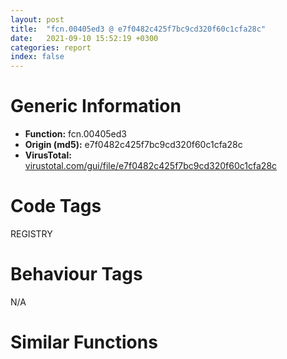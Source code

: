 ```yaml
---
layout: post
title:  "fcn.00405ed3 @ e7f0482c425f7bc9cd320f60c1cfa28c"
date:   2021-09-10 15:52:19 +0300
categories: report
index: false
---
```


# Generic Information
- **Function:** fcn.00405ed3
- **Origin (md5):** e7f0482c425f7bc9cd320f60c1cfa28c
- **VirusTotal:** [virustotal.com/gui/file/e7f0482c425f7bc9cd320f60c1cfa28c][virustotal_ref]

# Code Tags
<span class="tag" id="REGISTRY">REGISTRY</span>


# Behaviour Tags
<span class="bhv-tag" id="na">N/A</span>

# Similar Functions
<script type="text/javascript" src="https://www.gstatic.com/charts/loader.js"></script>
<script type="text/javascript">

    google.charts.load('current', {'packages':['corechart']});
    google.charts.setOnLoadCallback(drawChart);

    function drawChart() {
    var data = new google.visualization.DataTable();
        data.addColumn('number', 'X');
        data.addColumn('number', 'Y');
        data.addColumn({type: 'string', role: 'tooltip', 'p': {'html': true}});
        data.addColumn({'type': 'string', 'role': 'style'});
        
        data.addRows([
    [-220.0015411376953, 160.99473571777344, '<b><a href="/report/fcn.00405ed3@e7f0482c425f7bc9cd320f60c1cfa28c">fcn.00405ed3</a><br>@e7f0482c425f7bc9cd320f60c1cfa28c</b><br>push ebp<br>mov ebp, esp<br>push esi<br>mov esi, dword[ebp+0x14]<br>xor eax, eax<br>mov word[esi], ax<br>lea eax, [ebp+0x18]<br>push eax<br>mov eax, dword[ebp+0x18]<br>neg eax<br>sbb eax, eax<br>and eax, 0x100<br>or eax, 0x20019<br>push eax<br>push 0<br>push dword[ebp+0xc]<br>push dword[ebp+8]<br>call dword[sym.imp.ADVAPI32.dll_RegOpenKeyExW]<br>test eax, eax<br>jne 0x405f4c<br>lea eax, [ebp+0xc]<br>push eax<br>push esi<br>lea eax, [ebp+0x14]<br>push eax<br>push 0<br>push dword[ebp+0x10]<br>mov dword[ebp+0xc], 0x4008<br>push dword[ebp+0x18]<br>call dword[sym.imp.ADVAPI32.dll_RegQueryValueExW]<br>test eax, eax<br>jne 0x405f35<br>cmp dword[ebp+0x14], 1<br>je 0x405f3a<br>cmp dword[ebp+0x14], 2<br>je 0x405f3a<br>xor eax, eax<br>mov word[esi], ax<br>push dword[ebp+0x18]<br>xor eax, eax<br>mov word[esi+0x4006], ax<br>call dword[sym.imp.ADVAPI32.dll_RegCloseKey]<br>pop esi<br>pop ebp<br>ret 0x14<br><eoc> ', 'point { fill-color: #e0440e; }'],
[-8.08678913116455, 295.1950378417969, '<b><a href="/report/fcn.00405eff@999ae3491971c32d67bd4c32561ea381">fcn.00405eff</a><br>@999ae3491971c32d67bd4c32561ea381</b><br>push ebp<br>mov ebp, esp<br>push esi<br>mov esi, dword[ebp+0x14]<br>xor eax, eax<br>mov word[esi], ax<br>lea eax, [ebp+0x18]<br>push eax<br>mov eax, dword[ebp+0x18]<br>neg eax<br>sbb eax, eax<br>and eax, 0x100<br>or eax, 0x20019<br>push eax<br>push 0<br>push dword[ebp+0xc]<br>push dword[ebp+8]<br>call dword[sym.imp.ADVAPI32.dll_RegOpenKeyExW]<br>test eax, eax<br>jne 0x405f78<br>lea eax, [ebp+0xc]<br>push eax<br>push esi<br>lea eax, [ebp+0x14]<br>push eax<br>push 0<br>push dword[ebp+0x10]<br>mov dword[ebp+0xc], 0x4008<br>push dword[ebp+0x18]<br>call dword[sym.imp.ADVAPI32.dll_RegQueryValueExW]<br>test eax, eax<br>jne 0x405f61<br>cmp dword[ebp+0x14], 1<br>je 0x405f66<br>cmp dword[ebp+0x14], 2<br>je 0x405f66<br>xor eax, eax<br>mov word[esi], ax<br>push dword[ebp+0x18]<br>xor eax, eax<br>mov word[esi+0x4006], ax<br>call dword[sym.imp.ADVAPI32.dll_RegCloseKey]<br>pop esi<br>pop ebp<br>ret 0x14<br><eoc> ', 'null'],
[-248.11231994628906, -88.39091491699219, '<b><a href="/report/fcn.00405ed3@fc08a944a357dc216338592f13f65b60">fcn.00405ed3</a><br>@fc08a944a357dc216338592f13f65b60</b><br>push ebp<br>mov ebp, esp<br>push esi<br>mov esi, dword[ebp+0x14]<br>xor eax, eax<br>mov word[esi], ax<br>lea eax, [ebp+0x18]<br>push eax<br>mov eax, dword[ebp+0x18]<br>neg eax<br>sbb eax, eax<br>and eax, 0x100<br>or eax, 0x20019<br>push eax<br>push 0<br>push dword[ebp+0xc]<br>push dword[ebp+8]<br>call dword[sym.imp.ADVAPI32.dll_RegOpenKeyExW]<br>test eax, eax<br>jne 0x405f4c<br>lea eax, [ebp+0xc]<br>push eax<br>push esi<br>lea eax, [ebp+0x14]<br>push eax<br>push 0<br>push dword[ebp+0x10]<br>mov dword[ebp+0xc], 0x4008<br>push dword[ebp+0x18]<br>call dword[sym.imp.ADVAPI32.dll_RegQueryValueExW]<br>test eax, eax<br>jne 0x405f35<br>cmp dword[ebp+0x14], 1<br>je 0x405f3a<br>cmp dword[ebp+0x14], 2<br>je 0x405f3a<br>xor eax, eax<br>mov word[esi], ax<br>push dword[ebp+0x18]<br>xor eax, eax<br>mov word[esi+0x4006], ax<br>call dword[sym.imp.ADVAPI32.dll_RegCloseKey]<br>pop esi<br>pop ebp<br>ret 0x14<br><eoc> ', 'null'],
[25.53555679321289, 7.3641486167907715, '<b><a href="/report/fcn.0040605c@6c8b5339bada4cbd03f0f446da640707">fcn.0040605c</a><br>@6c8b5339bada4cbd03f0f446da640707</b><br>push ebp<br>mov ebp, esp<br>push esi<br>mov esi, dword[ebp+0x14]<br>push edi<br>lea eax, [ebp+0x18]<br>push eax<br>mov eax, dword[ebp+0x18]<br>xor edi, edi<br>neg eax<br>sbb eax, eax<br>and eax, 0x100<br>or eax, 0x20019<br>push eax<br>push edi<br>push dword[ebp+0xc]<br>mov word[esi], di<br>push dword[ebp+8]<br>call dword[sym.imp.ADVAPI32.dll_RegOpenKeyExW]<br>test eax, eax<br>jne 0x4060d0<br>lea eax, [ebp+0xc]<br>push eax<br>push esi<br>lea eax, [ebp+0x14]<br>push eax<br>push edi<br>push dword[ebp+0x10]<br>mov dword[ebp+0xc], 0x4008<br>push dword[ebp+0x18]<br>call dword[sym.imp.ADVAPI32.dll_RegQueryValueExW]<br>test eax, eax<br>jne 0x4060bd<br>cmp dword[ebp+0x14], 1<br>je 0x4060c0<br>cmp dword[ebp+0x14], 2<br>je 0x4060c0<br>mov word[esi], di<br>push dword[ebp+0x18]<br>mov word[esi+0x4006], di<br>call dword[sym.imp.ADVAPI32.dll_RegCloseKey]<br>pop edi<br>pop esi<br>pop ebp<br>ret 0x14<br><eoc> ', 'null'],
[312.5636291503906, -23.38140106201172, '<b><a href="/report/fcn.00405eff@5bfd33ece1aeef8bda2c7fc886262ed9">fcn.00405eff</a><br>@5bfd33ece1aeef8bda2c7fc886262ed9</b><br>push ebp<br>mov ebp, esp<br>push esi<br>mov esi, dword[ebp+0x14]<br>xor eax, eax<br>mov word[esi], ax<br>lea eax, [ebp+0x18]<br>push eax<br>mov eax, dword[ebp+0x18]<br>neg eax<br>sbb eax, eax<br>and eax, 0x100<br>or eax, 0x20019<br>push eax<br>push 0<br>push dword[ebp+0xc]<br>push dword[ebp+8]<br>call dword[sym.imp.ADVAPI32.dll_RegOpenKeyExW]<br>test eax, eax<br>jne 0x405f78<br>lea eax, [ebp+0xc]<br>push eax<br>push esi<br>lea eax, [ebp+0x14]<br>push eax<br>push 0<br>push dword[ebp+0x10]<br>mov dword[ebp+0xc], 0x4008<br>push dword[ebp+0x18]<br>call dword[sym.imp.ADVAPI32.dll_RegQueryValueExW]<br>test eax, eax<br>jne 0x405f61<br>cmp dword[ebp+0x14], 1<br>je 0x405f66<br>cmp dword[ebp+0x14], 2<br>je 0x405f66<br>xor eax, eax<br>mov word[esi], ax<br>push dword[ebp+0x18]<br>xor eax, eax<br>mov word[esi+0x4006], ax<br>call dword[sym.imp.ADVAPI32.dll_RegCloseKey]<br>pop esi<br>pop ebp<br>ret 0x14<br><eoc> ', 'null'],
[-69.6603012084961, -265.07366943359375, '<b><a href="/report/fcn.00406034@13efdafd5b4f5d3a5dcb240b696c267c">fcn.00406034</a><br>@13efdafd5b4f5d3a5dcb240b696c267c</b><br>push ebp<br>mov ebp, esp<br>push esi<br>mov esi, dword[ebp+0x14]<br>xor eax, eax<br>mov word[esi], ax<br>lea eax, [ebp+0x18]<br>push eax<br>mov eax, dword[ebp+0x18]<br>neg eax<br>sbb eax, eax<br>and eax, 0x100<br>or eax, 0x20019<br>push eax<br>push 0<br>push dword[ebp+0xc]<br>push dword[ebp+8]<br>call dword[sym.imp.ADVAPI32.dll_RegOpenKeyExW]<br>test eax, eax<br>jne 0x4060ad<br>lea eax, [ebp+0xc]<br>push eax<br>push esi<br>lea eax, [ebp+0x14]<br>push eax<br>push 0<br>push dword[ebp+0x10]<br>mov dword[ebp+0xc], 0x4008<br>push dword[ebp+0x18]<br>call dword[sym.imp.ADVAPI32.dll_RegQueryValueExW]<br>test eax, eax<br>jne 0x406096<br>cmp dword[ebp+0x14], 1<br>je 0x40609b<br>cmp dword[ebp+0x14], 2<br>je 0x40609b<br>xor eax, eax<br>mov word[esi], ax<br>push dword[ebp+0x18]<br>xor eax, eax<br>mov word[esi+0x4006], ax<br>call dword[sym.imp.ADVAPI32.dll_RegCloseKey]<br>pop esi<br>pop ebp<br>ret 0x14<br><eoc> ', 'null'],
[180.39588928222656, -237.45567321777344, '<b><a href="/report/fcn.0040605c@e7582fc3dadb394a1457ab7e7fbbe9a7">fcn.0040605c</a><br>@e7582fc3dadb394a1457ab7e7fbbe9a7</b><br>push ebp<br>mov ebp, esp<br>push esi<br>mov esi, dword[ebp+0x14]<br>push edi<br>lea eax, [ebp+0x18]<br>push eax<br>mov eax, dword[ebp+0x18]<br>xor edi, edi<br>neg eax<br>sbb eax, eax<br>and eax, 0x100<br>or eax, 0x20019<br>push eax<br>push edi<br>push dword[ebp+0xc]<br>mov word[esi], di<br>push dword[ebp+8]<br>call dword[sym.imp.ADVAPI32.dll_RegOpenKeyExW]<br>test eax, eax<br>jne 0x4060d0<br>lea eax, [ebp+0xc]<br>push eax<br>push esi<br>lea eax, [ebp+0x14]<br>push eax<br>push edi<br>push dword[ebp+0x10]<br>mov dword[ebp+0xc], 0x4008<br>push dword[ebp+0x18]<br>call dword[sym.imp.ADVAPI32.dll_RegQueryValueExW]<br>test eax, eax<br>jne 0x4060bd<br>cmp dword[ebp+0x14], 1<br>je 0x4060c0<br>cmp dword[ebp+0x14], 2<br>je 0x4060c0<br>mov word[esi], di<br>push dword[ebp+0x18]<br>mov word[esi+0x4006], di<br>call dword[sym.imp.ADVAPI32.dll_RegCloseKey]<br>pop edi<br>pop esi<br>pop ebp<br>ret 0x14<br><eoc> ', 'null'],
[229.21229553222656, 213.4960174560547, '<b><a href="/report/fcn.00405ed3@59b1876779e3211327c1a96e7e2c12c4">fcn.00405ed3</a><br>@59b1876779e3211327c1a96e7e2c12c4</b><br>push ebp<br>mov ebp, esp<br>push esi<br>mov esi, dword[ebp+0x14]<br>xor eax, eax<br>mov word[esi], ax<br>lea eax, [ebp+0x18]<br>push eax<br>mov eax, dword[ebp+0x18]<br>neg eax<br>sbb eax, eax<br>and eax, 0x100<br>or eax, 0x20019<br>push eax<br>push 0<br>push dword[ebp+0xc]<br>push dword[ebp+8]<br>call dword[sym.imp.ADVAPI32.dll_RegOpenKeyExW]<br>test eax, eax<br>jne 0x405f4c<br>lea eax, [ebp+0xc]<br>push eax<br>push esi<br>lea eax, [ebp+0x14]<br>push eax<br>push 0<br>push dword[ebp+0x10]<br>mov dword[ebp+0xc], 0x4008<br>push dword[ebp+0x18]<br>call dword[sym.imp.ADVAPI32.dll_RegQueryValueExW]<br>test eax, eax<br>jne 0x405f35<br>cmp dword[ebp+0x14], 1<br>je 0x405f3a<br>cmp dword[ebp+0x14], 2<br>je 0x405f3a<br>xor eax, eax<br>mov word[esi], ax<br>push dword[ebp+0x18]<br>xor eax, eax<br>mov word[esi+0x4006], ax<br>call dword[sym.imp.ADVAPI32.dll_RegCloseKey]<br>pop esi<br>pop ebp<br>ret 0x14<br><eoc> ', 'null'],

        ]);

    var options = {
        title: 'Similarity Plot',
        legend: 'none',
        colors: ['#dedbd9', '#e6693e', '#ec8f6e', '#f3b49f', '#f6c7b6'],
        tooltip: {isHtml: true, trigger: 'both'},
        explorer: {
        actions: ["dragToZoom", "rightClickToReset"],
        },
        chartArea: {
        width: '80%',
        height: '80%'
        },
        width: '100%',
        height: '100%'
    };

    var chart = new google.visualization.ScatterChart(document.getElementById('chart_div'));

    chart.draw(data, options);
    }
    
</script>


<div id="chart_div" style="width: 100%px; height: 100%;"></div>

# Disassembled Code
{% highlight nasm %}

push ebp
mov ebp, esp
push esi
mov esi, dword[ebp+0x14]
xor eax, eax
mov word[esi], ax
lea eax, [ebp+0x18]
push eax
mov eax, dword[ebp+0x18]
neg eax
sbb eax, eax
and eax, 0x100
or eax, 0x20019
push eax
push 0
push dword[ebp+0xc]
push dword[ebp+8]
call dword[sym.imp.ADVAPI32.dll_RegOpenKeyExW]
test eax, eax
jne 0x405f4c
lea eax, [ebp+0xc]
push eax
push esi
lea eax, [ebp+0x14]
push eax
push 0
push dword[ebp+0x10]
mov dword[ebp+0xc], 0x4008
push dword[ebp+0x18]
call dword[sym.imp.ADVAPI32.dll_RegQueryValueExW]
test eax, eax
jne 0x405f35
cmp dword[ebp+0x14], 1
je 0x405f3a
cmp dword[ebp+0x14], 2
je 0x405f3a
xor eax, eax
mov word[esi], ax
push dword[ebp+0x18]
xor eax, eax
mov word[esi+0x4006], ax
call dword[sym.imp.ADVAPI32.dll_RegCloseKey]
pop esi
pop ebp
ret 0x14

{% endhighlight %}

[virustotal_ref]: https://www.virustotal.com/gui/file/e7f0482c425f7bc9cd320f60c1cfa28c